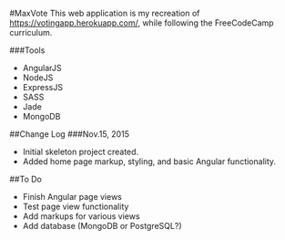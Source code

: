 #MaxVote
This web application is my recreation of https://votingapp.herokuapp.com/, while following
the FreeCodeCamp curriculum.

###Tools
  * AngularJS
  * NodeJS
  * ExpressJS
  * SASS
  * Jade
  * MongoDB

##Change Log
###Nov.15, 2015
  * Initial skeleton project created.
  * Added home page markup, styling, and basic Angular functionality.

##To Do
  * Finish Angular page views
  * Test page view functionality
  * Add markups for various views
  * Add database (MongoDB or PostgreSQL?)
